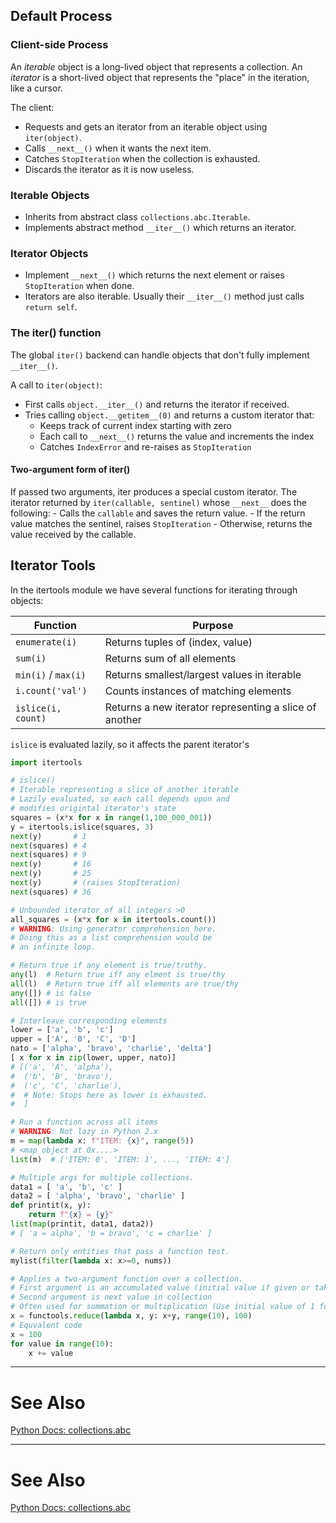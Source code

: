 
## Default Process

### Client-side Process
An *iterable* object is a long-lived object that represents a collection.
An *iterator* is a short-lived object that represents the "place" in the iteration, like a cursor.

The client:
- Requests and gets an iterator from an iterable object using `iter(object)`.
- Calls `__next__()` when it wants the next item.
- Catches `StopIteration` when the collection is exhausted.
- Discards the iterator as it is now useless.


### Iterable Objects
- Inherits from abstract class `collections.abc.Iterable`.
- Implements abstract method `__iter__()` which returns an iterator.

### Iterator Objects
- Implement `__next__()` which returns the next element or raises `StopIteration` when done.
- Iterators are also iterable. Usually their `__iter__()` method just calls `return self`.

### The iter() function
The global `iter()` backend can handle objects that don't fully implement `__iter__()`.

A call to `iter(object)`:
- First calls `object.__iter__()` and returns the iterator if received.
- Tries calling `object.__getitem__(0)` and returns a custom iterator that:
	- Keeps track of current index starting with zero
	- Each call to `__next__()` returns the value and increments the index
	- Catches `IndexError` and re-raises as `StopIteration`

#### Two-argument form of iter()
If passed two arguments, iter produces a special custom iterator.
The iterator returned by `iter(callable, sentinel)` whose `__next__` does the following:
	- Calls the `callable` and saves the return value.
	- If the return value matches the sentinel, raises `StopIteration`
	- Otherwise, returns the value received by the callable.

## Iterator Tools
In the itertools module we have several functions for iterating through objects:

| Function            | Purpose                                                    |
| ------------------- | ---------------------------------------------------------- |
| `enumerate(i)`      | Returns tuples of (index, value)                           |
| `sum(i)`            | Returns sum of all elements                                |
| `min(i)` / `max(i)` | Returns smallest/largest values in iterable                |
| `i.count('val')`    | Counts instances of matching elements                      |
| `islice(i, count)`         | Returns a new iterator representing a slice of another|


`islice` is evaluated lazily, so it affects the parent iterator's 


```python
import itertools

# islice()
# Iterable representing a slice of another iterable
# Lazily evaluated, so each call depends upon and
# modifies origintal iterator's state
squares = (x*x for x in range(1,100_000_001))
y = itertools.islice(squares, 3)
next(y)       # 1
next(squares) # 4
next(squares) # 9
next(y)       # 16
next(y)       # 25
next(y)       # (raises StopIteration)
next(squares) # 36

# Unbounded iterator of all integers >0
all_squares = (x*x for x in itertools.count())
# WARNING: Using generator comprehension here.
# Doing this as a list comprehension would be
# an infinite loop.

# Return true if any element is true/truthy.
any(l)  # Return true iff any elment is true/thy
all(l)  # Return true iff all elements are true/thy
any([]) # is false
all([]) # is true

# Interleave corresponding elements
lower = ['a', 'b', 'c']
upper = ['A', 'B', 'C', 'D']
nato = ['alpha', 'bravo', 'charlie', 'delta']
[ x for x in zip(lower, upper, nato)]
# [('a', 'A', 'alpha'),
#  ('b', 'B', 'bravo'),
#  ('c', 'C', 'charlie'),
#  # Note: Stops here as lower is exhausted.
#  ]

# Run a function across all items
# WARNING: Not lazy in Python 2.x
m = map(lambda x: f"ITEM: {x}", range(5))
# <map object at 0x....>
list(m)  # ['ITEM: 0', 'ITEM: 1', ..., 'ITEM: 4']

# Multiple args for multiple collections.
data1 = [ 'a', 'b', 'c' ]
data2 = [ 'alpha', 'bravo', 'charlie' ]
def printit(x, y):
	return f"{x} = {y}"
list(map(printit, data1, data2))
# [ 'a = alpha', 'b = bravo', 'c = charlie' ]

# Return only entities that pass a function test.
mylist(filter(lambda x: x>=0, nums))

# Applies a two-argument function over a collection.
# First argument is an accumulated value (initial value if given or takes first value in sequence).
# Second argument is next value in collection
# Often used for summation or multiplication (Use initial value of 1 for mult, 0 for summation).
x = functools.reduce(lambda x, y: x+y, range(10), 100)
# Equvalent code
x = 100
for value in range(10):
	x += value
```


---
# See Also
[Python Docs: collections.abc](https://docs.python.org/3/library/collections.abc.html)



---
# See Also
[Python Docs: collections.abc](https://docs.python.org/3/library/collections.abc.html)
